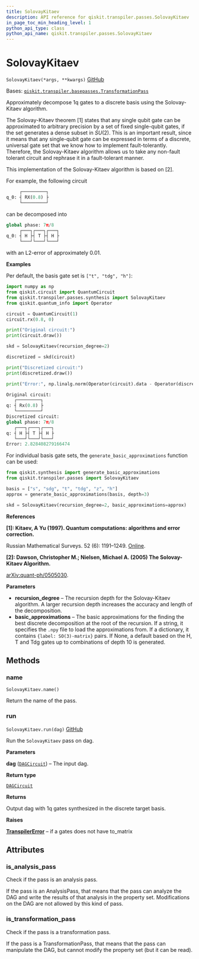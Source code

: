 ```yaml
---
title: SolovayKitaev
description: API reference for qiskit.transpiler.passes.SolovayKitaev
in_page_toc_min_heading_level: 1
python_api_type: class
python_api_name: qiskit.transpiler.passes.SolovayKitaev
---
```


# SolovayKitaev

<span id="qiskit.transpiler.passes.SolovayKitaev" />

`SolovayKitaev(*args, **kwargs)` [GitHub](https://github.com/qiskit/qiskit/tree/stable/0.23/qiskit/transpiler/passes/synthesis/solovay_kitaev_synthesis.py "view source code")

Bases: [`qiskit.transpiler.basepasses.TransformationPass`](qiskit.transpiler.TransformationPass "qiskit.transpiler.basepasses.TransformationPass")

Approximately decompose 1q gates to a discrete basis using the Solovay-Kitaev algorithm.

The Solovay-Kitaev theorem \[1] states that any single qubit gate can be approximated to arbitrary precision by a set of fixed single-qubit gates, if the set generates a dense subset in $SU(2)$. This is an important result, since it means that any single-qubit gate can be expressed in terms of a discrete, universal gate set that we know how to implement fault-tolerantly. Therefore, the Solovay-Kitaev algorithm allows us to take any non-fault tolerant circuit and rephrase it in a fault-tolerant manner.

This implementation of the Solovay-Kitaev algorithm is based on \[2].

For example, the following circuit

```python
     ┌─────────┐
q_0: ┤ RX(0.8) ├
     └─────────┘
```

can be decomposed into

```python
global phase: 7π/8
     ┌───┐┌───┐┌───┐
q_0: ┤ H ├┤ T ├┤ H ├
     └───┘└───┘└───┘
```

with an L2-error of approximately 0.01.

**Examples**

Per default, the basis gate set is `["t", "tdg", "h"]`:

```python
import numpy as np
from qiskit.circuit import QuantumCircuit
from qiskit.transpiler.passes.synthesis import SolovayKitaev
from qiskit.quantum_info import Operator

circuit = QuantumCircuit(1)
circuit.rx(0.8, 0)

print("Original circuit:")
print(circuit.draw())

skd = SolovayKitaev(recursion_degree=2)

discretized = skd(circuit)

print("Discretized circuit:")
print(discretized.draw())

print("Error:", np.linalg.norm(Operator(circuit).data - Operator(discretized).data))
```

```python
Original circuit:
   ┌─────────┐
q: ┤ Rx(0.8) ├
   └─────────┘
Discretized circuit:
global phase: 7π/8
   ┌───┐┌───┐┌───┐
q: ┤ H ├┤ T ├┤ H ├
   └───┘└───┘└───┘
Error: 2.828408279166474
```

For individual basis gate sets, the `generate_basic_approximations` function can be used:

```python
from qiskit.synthesis import generate_basic_approximations
from qiskit.transpiler.passes import SolovayKitaev

basis = ["s", "sdg", "t", "tdg", "z", "h"]
approx = generate_basic_approximations(basis, depth=3)

skd = SolovayKitaev(recursion_degree=2, basic_approximations=approx)
```

**References**

**\[1]: Kitaev, A Yu (1997). Quantum computations: algorithms and error correction.**

Russian Mathematical Surveys. 52 (6): 1191–1249. [Online](https://iopscience.iop.org/article/10.1070/RM1997v052n06ABEH002155).

**\[2]: Dawson, Christopher M.; Nielsen, Michael A. (2005) The Solovay-Kitaev Algorithm.**

[arXiv:quant-ph/0505030](https://arxiv.org/abs/quant-ph/0505030).

**Parameters**

*   **recursion\_degree** – The recursion depth for the Solovay-Kitaev algorithm. A larger recursion depth increases the accuracy and length of the decomposition.
*   **basic\_approximations** – The basic approximations for the finding the best discrete decomposition at the root of the recursion. If a string, it specifies the `.npy` file to load the approximations from. If a dictionary, it contains `{label: SO(3)-matrix}` pairs. If None, a default based on the H, T and Tdg gates up to combinations of depth 10 is generated.

## Methods

### name

<span id="qiskit.transpiler.passes.SolovayKitaev.name" />

`SolovayKitaev.name()`

Return the name of the pass.

### run

<span id="qiskit.transpiler.passes.SolovayKitaev.run" />

`SolovayKitaev.run(dag)` [GitHub](https://github.com/qiskit/qiskit/tree/stable/0.23/qiskit/transpiler/passes/synthesis/solovay_kitaev_synthesis.py "view source code")

Run the `SolovayKitaev` pass on dag.

**Parameters**

**dag** ([`DAGCircuit`](qiskit.dagcircuit.DAGCircuit "qiskit.dagcircuit.dagcircuit.DAGCircuit")) – The input dag.

**Return type**

[`DAGCircuit`](qiskit.dagcircuit.DAGCircuit "qiskit.dagcircuit.dagcircuit.DAGCircuit")

**Returns**

Output dag with 1q gates synthesized in the discrete target basis.

**Raises**

[**TranspilerError**](qiskit.transpiler.TranspilerError "qiskit.transpiler.TranspilerError") – if a gates does not have to\_matrix

## Attributes

<span id="qiskit.transpiler.passes.SolovayKitaev.is_analysis_pass" />

### is\_analysis\_pass

Check if the pass is an analysis pass.

If the pass is an AnalysisPass, that means that the pass can analyze the DAG and write the results of that analysis in the property set. Modifications on the DAG are not allowed by this kind of pass.

<span id="qiskit.transpiler.passes.SolovayKitaev.is_transformation_pass" />

### is\_transformation\_pass

Check if the pass is a transformation pass.

If the pass is a TransformationPass, that means that the pass can manipulate the DAG, but cannot modify the property set (but it can be read).

